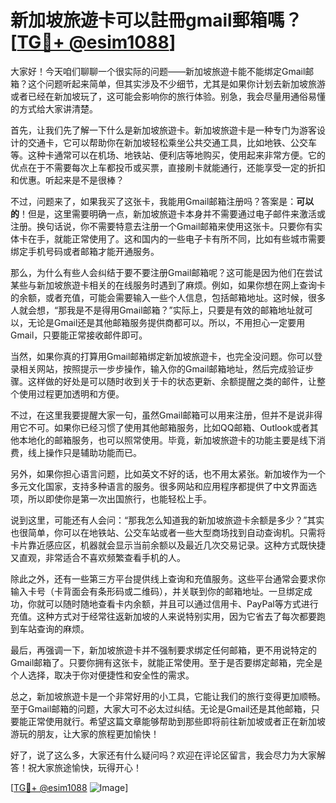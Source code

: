 # 新加坡旅遊卡可以註冊gmail郵箱嗎？[[TG💪+ @esim1088](https://t.me/s/esim1088)]

大家好！今天咱们聊聊一个很实际的问题——新加坡旅遊卡能不能绑定Gmail邮箱？这个问题听起来简单，但其实涉及不少细节，尤其是如果你计划去新加坡旅游或者已经在新加坡玩了，这可能会影响你的旅行体验。别急，我会尽量用通俗易懂的方式给大家讲清楚。

首先，让我们先了解一下什么是新加坡旅遊卡。新加坡旅遊卡是一种专门为游客设计的交通卡，它可以帮助你在新加坡轻松乘坐公共交通工具，比如地铁、公交车等。这种卡通常可以在机场、地铁站、便利店等地购买，使用起来非常方便。它的优点在于不需要每次上车都投币或买票，直接刷卡就能通行，还能享受一定的折扣和优惠。听起来是不是很棒？

不过，问题来了，如果我买了这张卡，我能用Gmail邮箱注册吗？答案是：**可以的**！但是，这里需要明确一点，新加坡旅遊卡本身并不需要通过电子邮件来激活或注册。换句话说，你不需要特意去注册一个Gmail邮箱来使用这张卡。只要你有实体卡在手，就能正常使用了。这和国内的一些电子卡有所不同，比如有些城市需要绑定手机号码或者邮箱才能开通服务。

那么，为什么有些人会纠结于要不要注册Gmail邮箱呢？这可能是因为他们在尝试某些与新加坡旅遊卡相关的在线服务时遇到了麻烦。例如，如果你想在网上查询卡的余额，或者充值，可能会需要输入一些个人信息，包括邮箱地址。这时候，很多人就会想，“那我是不是得用Gmail邮箱？”实际上，只要是有效的邮箱地址就可以，无论是Gmail还是其他邮箱服务提供商都可以。所以，不用担心一定要用Gmail，只要能正常接收邮件即可。

当然，如果你真的打算用Gmail邮箱绑定新加坡旅遊卡，也完全没问题。你可以登录相关网站，按照提示一步步操作，输入你的Gmail邮箱地址，然后完成验证步骤。这样做的好处是可以随时收到关于卡的状态更新、余额提醒之类的邮件，让整个使用过程更加透明和方便。

不过，在这里我要提醒大家一句，虽然Gmail邮箱可以用来注册，但并不是说非得用它不可。如果你已经习惯了使用其他邮箱服务，比如QQ邮箱、Outlook或者其他本地化的邮箱服务，也可以照常使用。毕竟，新加坡旅遊卡的功能主要是线下消费，线上操作只是辅助功能而已。

另外，如果你担心语言问题，比如英文不好的话，也不用太紧张。新加坡作为一个多元文化国家，支持多种语言的服务。很多网站和应用程序都提供了中文界面选项，所以即使你是第一次出国旅行，也能轻松上手。

说到这里，可能还有人会问：“那我怎么知道我的新加坡旅遊卡余额是多少？”其实也很简单，你可以在地铁站、公交车站或者一些大型商场找到自动查询机。只需将卡片靠近感应区，机器就会显示当前余额以及最近几次交易记录。这种方式既快捷又直观，非常适合不喜欢频繁查看手机的人。

除此之外，还有一些第三方平台提供线上查询和充值服务。这些平台通常会要求你输入卡号（卡背面会有条形码或二维码），并关联到你的邮箱地址。一旦绑定成功，你就可以随时随地查看卡内余额，并且可以通过信用卡、PayPal等方式进行充值。这种方式对于经常往返新加坡的人来说特别实用，因为它省去了每次都要跑到车站查询的麻烦。

最后，再强调一下，新加坡旅遊卡并不强制要求绑定任何邮箱，更不用说特定的Gmail邮箱了。只要你拥有这张卡，就能正常使用。至于是否要绑定邮箱，完全是个人选择，取决于你对便捷性和安全性的需求。

总之，新加坡旅遊卡是一个非常好用的小工具，它能让我们的旅行变得更加顺畅。至于Gmail邮箱的问题，大家大可不必太过纠结。无论是Gmail还是其他邮箱，只要能正常使用就行。希望这篇文章能够帮助到那些即将前往新加坡或者正在新加坡游玩的朋友，让大家的旅程更加愉快！

好了，说了这么多，大家还有什么疑问吗？欢迎在评论区留言，我会尽力为大家解答！祝大家旅途愉快，玩得开心！

[[TG💪+ @esim1088](https://t.me/s/esim1088) ![Image](https://i.postimg.cc/4NQfJmqS/Snipaste-2025-05-13-00-14-12.png)]